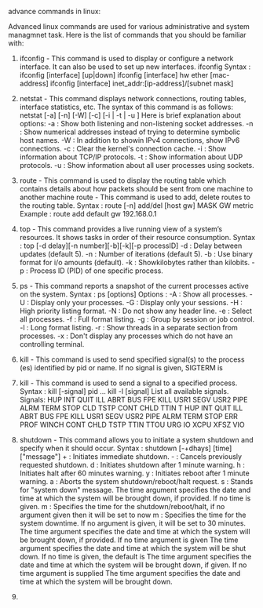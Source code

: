 advance commands in linux:

Advanced linux commands are used for various administrative and system managmnet task. 
Here is the list of commands  that you should be familiar with:

1. ifconfig  - This command is used to display or configure a network interface. 
    It can also   be used to set up new interfaces.
        ifconfig
        Syntax : ifconfig [interface] [up|down]
                ifconfig [interface] hw  ether [mac-address]
                ifconfig [interface] inet_addr:[ip-address]/[subnet mask]
                         
2. netstat - This command displays network connections, routing tables, interface statistics, etc.
     The syntax of this command is as follows:
         netstat [-a] [-n] [-W] [-c] [-i | -t | -u ] 
         Here is brief explanation about options:
         -a : Show both listening and non-listening socket addresses.
         -n : Show numerical addresses instead of trying to determine symbolic host names.
         -W : In addition to showin IPv4 connections, show IPv6 connections.
         -c : Clear the kernel's connection cache.
         -i : Show information about TCP/IP protocols.
         -t : Show information about UDP protocols.
         -u : Show information about all user processes using sockets.
             
3. route - This command is used to display the routing table which contains details about how packets should be sent from one machine to another machine 
 route - This command is used to  add, delete routes to the routing table.
            Syntax : route [-n] add/del [host gw] MASK GW metric 
             Example : route add default gw  192.168.0.1 

3. top - This command provides a  live running view of a system’s resources.
       It shows tasks in order of their resource consumption.
           Syntax : top [-d delay][-n number][-b][-k][-p processID]
               -d : Delay between updates (default 5).
               -n : Number of iterations (default 5).
               -b : Use binary format for i/o amounts (default).
               -k : Showkilobytes rather than kilobits.
               -p : Process ID (PID) of one specific process.

4. ps - This command reports a snapshot of the current processes active on the system.
      Syntax : ps [options]
             Options :
             -A : Show all processes.
             -U : Display only your processes.
             -G : Display only your sessions.
             -H : High priority listing format.
             -N : Do not show any header line.
             -e : Select all processes.
             -f : Full format listing.
             -g : Group by session or job control.
             -l : Long format listing.
             -r : Show threads in a separate section from processes.
             -x : Don't display any processes which do not have an controlling terminal.

5. kill - This command is used to send specified signal(s) to the process (es) identified by pid or name. If no signal is given, SIGTERM is
5. kill - This command is used to send a signal to a specified process.
        Syntax : kill [-signal] pid ...
                kill -l [signal]
                     List all available signals.
        Signals:
               HUP INT QUIT ILL ABRT BUS FPE KILL USR1 SEGV USR2 PIPE ALRM TERM STOP CLD TSTP CONT CHLD TTIN T
                HUP INT QUIT ILL ABRT BUS FPE KILL USR1 SEGV USR2 PIPE ALRM TERM STOP
                ERR  PROF WINCH CONT CHLD TSTP TTIN TTOU URG IO XCPU XFSZ VIO

6. shutdown - This command allows  you to initiate a system shutdown and specify when it should occur.
              Syntax : shutdown [-+dhays] [time] ["message"]
                    + : Initiates immediate shutdown.
                    - : Cancels previously requested shutdown.
                    d : Initiates shutdown after 1 minute warning.
                    h : Initiates halt after 60 minutes warning.
                    y : Initiates reboot after 1 minute warning.
                    a : Aborts the system shutdown/reboot/halt request.
                    s : Stands for "system down" message.
                    The time argument specifies the date and time at which the system will be brought down, if provided. If no time is given.
                    m : Specifies the time for the shutdown/reboot/halt, if no argument given then it will be set to now
                    m : Specifies the time for the system downtime. If no argument is given, it will be set to 30 minutes.
                    The time argument specifies the date and time at which the system will be brought down, if provided. If no time argument is given
                    The time argument specifies the date and time at which the system will be shut down. If no time is given, the default is
                    The time argument specifies the date and time at which the system will be brought down, if given. If no time argument is supplied
                    The time argument specifies the date and time at which the system will be brought down.
8.   
